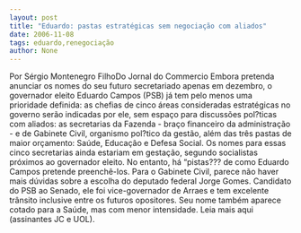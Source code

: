 ```yaml
---
layout: post
title: "Eduardo: pastas estratégicas sem negociação com aliados"
date: 2006-11-08
tags: eduardo,renegociação
author: None
---
```

Por Sérgio Montenegro FilhoDo Jornal do Commercio
Embora pretenda anunciar os nomes do seu futuro secretariado apenas em dezembro, o governador eleito Eduardo Campos (PSB) já tem pelo menos uma prioridade definida: as chefias de cinco áreas consideradas estratégicas no governo serão indicadas por ele, sem espaço para discussões pol?ticas com aliados: as secretarias da Fazenda - braço financeiro da administração - e de Gabinete Civil, organismo pol?tico da gestão, além das três pastas de maior orçamento: Saúde, Educação e Defesa Social. 
Os nomes para essas cinco secretarias ainda estariam em gestação, segundo socialistas próximos ao governador eleito. No entanto, há “pistas??? de como Eduardo Campos pretende preenchê-los. 
Para o Gabinete Civil, parece não haver mais dúvidas sobre a escolha do deputado federal Jorge Gomes. Candidato do PSB ao Senado, ele foi vice-governador de Arraes e tem excelente trânsito inclusive entre os futuros opositores. Seu nome também aparece cotado para a Saúde, mas com menor intensidade.
Leia mais aqui (assinantes JC e UOL). 